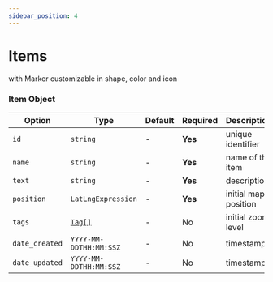 ```yaml
---
sidebar_position: 4
---
```


# Items

with Marker customizable in shape, color and icon

### Item Object


 Option         | Type              | Default      | Required   | Description 
 ---            | ---               | ---          | ---        | ---    
 `id`       | `string`          | -            |   **Yes**         | unique identifier    
 `name`       | `string`          | -            |    **Yes**          | name of the item           
 `text`        | `string`          | -            |   **Yes**           | description
 `position`       | `LatLngExpression`| -            |   **Yes**           | initial map position           
 `tags`         | [`Tag[]`](/docs/utopia-ui/map-components/tag)         | -            |     No       | initial zoom level
`date_created`  | `YYYY-MM-DDTHH:MM:SSZ`          | -            |     No       | timestamp   
`date_updated`  | `YYYY-MM-DDTHH:MM:SSZ`          | -            |     No       | timestamp   
